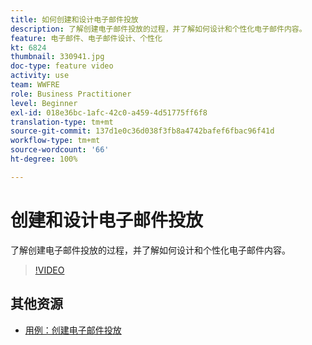 ```yaml
---
title: 如何创建和设计电子邮件投放
description: 了解创建电子邮件投放的过程，并了解如何设计和个性化电子邮件内容。
feature: 电子邮件、电子邮件设计、个性化
kt: 6824
thumbnail: 330941.jpg
doc-type: feature video
activity: use
team: WWFRE
role: Business Practitioner
level: Beginner
exl-id: 018e36bc-1afc-42c0-a459-4d51775ff6f8
translation-type: tm+mt
source-git-commit: 137d1e0c36d038f3fb8a4742bafef6fbac96f41d
workflow-type: tm+mt
source-wordcount: '66'
ht-degree: 100%

---
```


# 创建和设计电子邮件投放

了解创建电子邮件投放的过程，并了解如何设计和个性化电子邮件内容。

>[!VIDEO](https://video.tv.adobe.com/v/330941?quality=12)

## 其他资源

* [用例：创建电子邮件投放](https://experienceleague.adobe.com/docs/campaign-classic/using/designing-content/editing-html-content/use-case--creating-an-email-delivery.html?lang=zh-Hans#designing-content)
